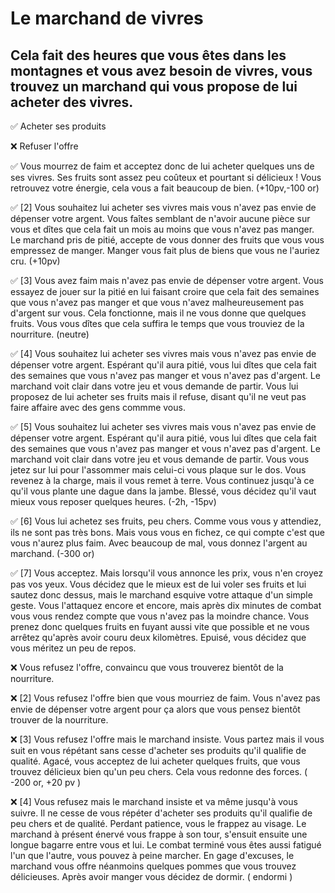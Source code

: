# Le marchand de vivres

## Cela fait des heures que vous êtes dans les montagnes et vous avez besoin de vivres, vous trouvez un marchand qui vous propose de lui acheter des vivres.

:white_check_mark: Acheter ses produits

:x: Refuser l'offre

:white_check_mark: Vous mourrez de faim et acceptez donc de lui acheter quelques uns de ses vivres. Ses fruits sont assez peu coûteux et pourtant si délicieux ! Vous retrouvez votre énergie, cela vous a fait beaucoup de bien. (+10pv,-100 or)

:white_check_mark: [2] Vous souhaitez lui acheter ses vivres mais vous n'avez pas envie de dépenser votre argent. Vous faîtes semblant de n'avoir aucune pièce sur vous et dîtes que cela fait un mois au moins que vous n'avez pas manger. Le marchand pris de pitié, accepte de vous donner des fruits que vous vous empressez de manger. Manger vous fait plus de biens que vous ne l'auriez cru. (+10pv)

:white_check_mark: [3] Vous avez faim mais n'avez pas envie de dépenser votre argent. Vous essayez de jouer sur la pitié en lui faisant croire que cela fait des semaines que vous n'avez pas manger et que vous n'avez malheureusement pas d'argent sur vous. Cela fonctionne, mais il ne vous donne que quelques fruits. Vous vous dîtes que cela suffira le temps que vous trouviez de la nourriture. (neutre)

:white_check_mark: [4] Vous souhaitez lui acheter ses vivres mais vous n'avez pas envie de dépenser votre argent. Espérant qu'il aura pitié, vous lui dîtes que cela fait des semaines que vous n'avez pas manger et vous n'avez pas d'argent. Le marchand voit clair dans votre jeu et vous demande de partir. Vous lui proposez de lui acheter ses fruits mais il refuse, disant qu'il ne veut pas faire affaire avec des gens commme vous.

:white_check_mark: [5] Vous souhaitez lui acheter ses vivres mais vous n'avez pas envie de dépenser votre argent. Espérant qu'il aura pitié, vous lui dîtes que cela fait des semaines que vous n'avez pas manger et vous n'avez pas d'argent. Le marchand voit clair dans votre jeu et vous demande de partir. Vous vous jetez sur lui pour l'assommer mais celui-ci vous plaque sur le dos. Vous revenez à la charge, mais il vous remet à terre. Vous continuez jusqu'à ce qu'il vous plante une dague dans la jambe. Blessé, vous décidez qu'il vaut mieux vous reposer quelques heures. (-2h, -15pv)

:white_check_mark: [6] Vous lui achetez ses fruits, peu chers. Comme vous vous y attendiez, ils ne sont pas très bons. Mais vous vous en fichez, ce qui compte c'est que vous n'aurez plus faim. Avec beaucoup de mal, vous donnez l'argent au marchand. (-300 or)

:white_check_mark: [7] Vous acceptez. Mais lorsqu'il vous annonce les prix, vous n'en croyez pas vos yeux. Vous décidez que le mieux est de lui voler ses fruits et lui sautez donc dessus, mais le marchand esquive votre attaque d'un simple geste. Vous l'attaquez encore et encore, mais après dix minutes de combat vous vous rendez compte que vous n'avez pas la moindre chance. Vous prenez donc quelques fruits en fuyant aussi vite que possible et ne vous arrêtez qu'après avoir couru deux kilomètres. Epuisé, vous décidez que vous méritez un peu de repos.

:x: Vous refusez l'offre, convaincu que vous trouverez bientôt de la nourriture.

:x: [2] Vous refusez l'offre bien que vous mourriez de faim. Vous n'avez pas envie de dépenser votre argent pour ça alors que vous pensez bientôt trouver de la nourriture.

:x: [3] Vous refusez l'offre mais le marchand insiste. Vous partez mais il vous suit en vous répétant sans cesse d'acheter ses produits qu'il qualifie de qualité. Agacé, vous acceptez de lui acheter quelques fruits, que vous trouvez délicieux bien qu'un peu chers. Cela vous redonne des forces. ( -200 or, +20 pv )

:x: [4] Vous refusez mais le marchand insiste et va même jusqu'à vous suivre. Il ne cesse de vous répéter d'acheter ses produits qu'il qualifie de peu chers et de qualité. Perdant patience, vous le frappez au visage. Le marchand à présent énervé vous frappe à son tour, s'ensuit ensuite une longue bagarre entre vous et lui. Le combat terminé vous êtes aussi fatigué l'un que l'autre, vous pouvez à peine marcher. En gage d'excuses, le marchand vous offre néanmoins quelques pommes que vous trouvez délicieuses. Après avoir manger vous décidez de dormir. ( endormi )
